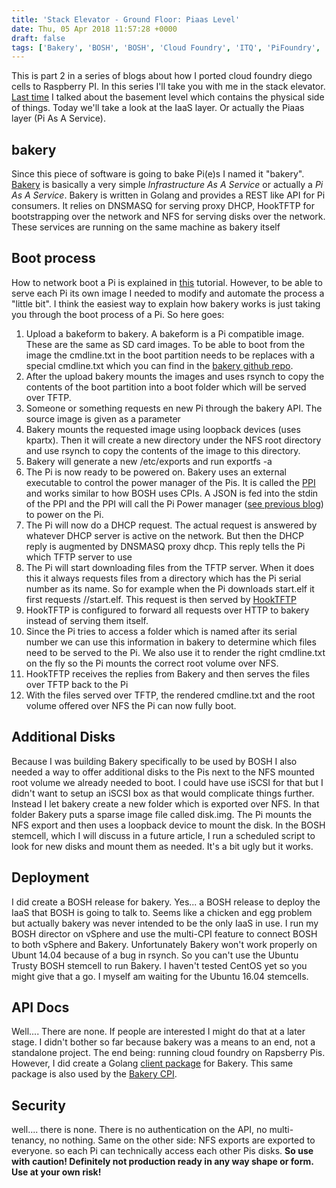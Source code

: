 ```yaml
---
title: 'Stack Elevator - Ground Floor: Piaas Level'
date: Thu, 05 Apr 2018 11:57:28 +0000
draft: false
tags: ['Bakery', 'BOSH', 'BOSH', 'Cloud Foundry', 'ITQ', 'PiFoundry', 'Raspberry Pi']
---
```


This is part 2 in a series of blogs about how I ported cloud foundry diego cells to Raspberry PI. In this series I'll take you with me in the stack elevator. [Last time](https://wp.me/p4Cjyf-fU) I talked about the basement level which contains the physical side of things. Today we'll take a look at the IaaS layer. Or actually the Piaas layer (Pi As A Service).

bakery
------

Since this piece of software is going to bake Pi(e)s I named it "bakery". [Bakery](https://github.com/PiFoundry/bakery) is basically a very simple _Infrastructure As A Service_ or actually a _Pi As A Service_. Bakery is written in Golang and provides a REST like API for Pi consumers. It relies on DNSMASQ for serving proxy DHCP, HookTFTP for bootstrapping over the network and NFS for serving disks over the network. These services are running on the same machine as bakery itself

Boot process
------------

How to network boot a Pi is explained in [this](https://www.raspberrypi.org/documentation/hardware/raspberrypi/bootmodes/net_tutorial.md) tutorial. However, to be able to serve each Pi its own image I needed to modify and automate the process a "little bit". I think the easiest way to explain how bakery works is just taking you through the boot process of a Pi. So here goes:

1.  Upload a bakeform to bakery. A bakeform is a Pi compatible image. These are the same as SD card images. To be able to boot from the image the cmdline.txt in the boot partition needs to be replaces with a special cmdline.txt which you can find in the [bakery github repo](https://github.com/PiFoundry/bakery).
2.  After the upload bakery mounts the images and uses rsynch to copy the contents of the boot partition into a boot folder which will be served over TFTP.
3.  Someone or something requests en new Pi through the bakery API. The source image is given as a parameter
4.  Bakery mounts the requested image using loopback devices (uses kpartx). Then it will create a new directory under the NFS root directory and use rsynch to copy the contents of the image to this directory.
5.  Bakery will generate a new /etc/exports and run exportfs -a
6.  The Pi is now ready to be powered on. Bakery uses an external executable to control the power manager of the Pis. It is called the [PPI](https://github.com/PiFoundry/bakery-simpleweb-ppi) and works similar to how BOSH uses CPIs. A JSON is fed into the stdin of the PPI and the PPI will call the Pi Power manager ([see previous blog](https://wp.me/p4Cjyf-fU)) to power on the Pi.
7.  The Pi will now do a DHCP request. The actual request is answered by whatever DHCP server is active on the network. But then the DHCP reply is augmented by DNSMASQ proxy dhcp. This reply tells the Pi which TFTP server to use
8.  The Pi will start downloading files from the TFTP server. When it does this it always requests files from a directory which has the Pi serial number as its name. So for example when the Pi downloads start.elf it first requests /<pi serial number>/start.elf. This request is then served by [HookTFTP](https://github.com/tftp-go-team/hooktftp)
9.  HookTFTP is configured to forward all requests over HTTP to bakery instead of serving them itself.
10.  Since the Pi tries to access a folder which is named after its serial number we can use this information in bakery to determine which files need to be served to the Pi. We also use it to render the right cmdline.txt on the fly so the Pi mounts the correct root volume over NFS.
11.  HookTFTP receives the replies from Bakery and then serves the files over TFTP back to the Pi
12.  With the files served over TFTP, the rendered cmdline.txt and the root volume offered over NFS the Pi can now fully boot.

Additional Disks
----------------

Because I was building Bakery specifically to be used by BOSH I also needed a way to offer additional disks to the Pis next to the NFS mounted root volume we already needed to boot. I could have use iSCSI for that but I didn't want to setup an iSCSI box as that would complicate things further. Instead I let bakery create a new folder which is exported over NFS. In that folder Bakery puts a sparse image file called disk.img. The Pi mounts the NFS export and then uses a loopback device to mount the disk. In the BOSH stemcell, which I will discuss in a future article, I run a scheduled script to look for new disks and mount them as needed. It's a bit ugly but it works.

Deployment
----------

I did create a BOSH release for bakery. Yes... a BOSH release to deploy the IaaS that BOSH is going to talk to. Seems like a chicken and egg problem but actually bakery was never intended to be the only IaaS in use. I run my BOSH director on vSphere and use the multi-CPI feature to connect BOSH to both vSphere and Bakery. Unfortunately Bakery won't work properly on Ubunt 14.04 because of a bug in rsynch. So you can't use the Ubuntu Trusty BOSH stemcell to run Bakery. I haven't tested CentOS yet so you might give that a go. I myself am waiting for the Ubuntu 16.04 stemcells.

API Docs
--------

Well.... There are none. If people are interested I might do that at a later stage. I didn't bother so far because bakery was a means to an end, not a standalone project. The end being: running cloud foundry on Rapsberry Pis. However, I did create a Golang [client package](https://github.com/PiFoundry/bakery-client) for Bakery. This same package is also used by the [Bakery CPI](https://github.com/PiFoundry/bakery-cpi).

Security
--------

well.... there is none. There is no authentication on the API, no multi-tenancy, no nothing. Same on the other side: NFS exports are exported to everyone. so each Pi can technically access each other Pis disks. **So use with caution! Definitely not production ready in any way shape or form. Use at your own risk!**